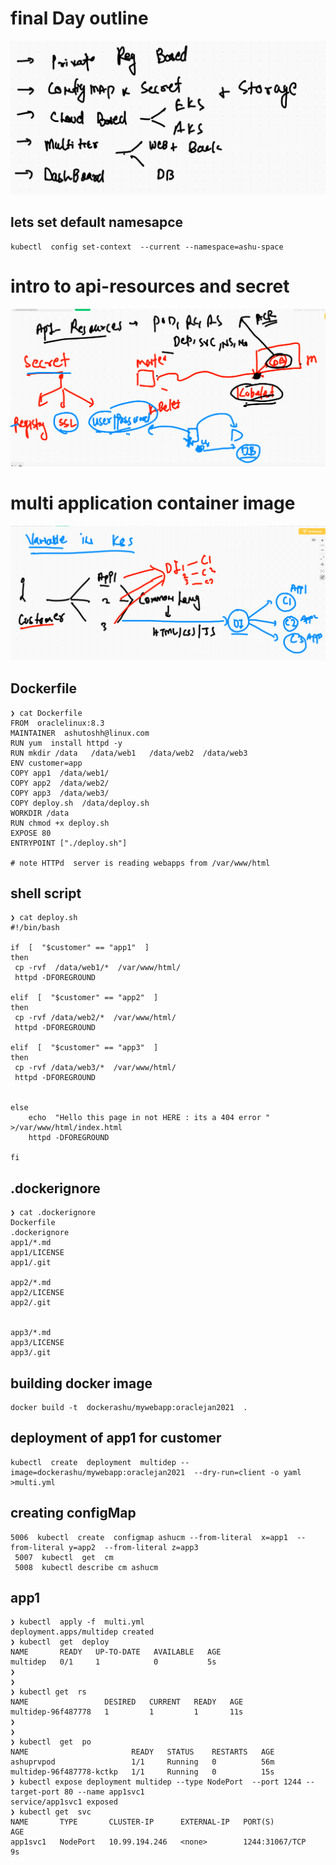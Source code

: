 # final Day outline 

<img src="today.png">

## lets set default namesapce 

```
kubectl  config set-context  --current --namespace=ashu-space
```

# intro to api-resources and secret

<img src="sec.png">

# multi application container image

<img src="multi.png">

## Dockerfile 

```
❯ cat Dockerfile
FROM  oraclelinux:8.3
MAINTAINER  ashutoshh@linux.com
RUN yum  install httpd -y
RUN mkdir /data   /data/web1   /data/web2  /data/web3 
ENV customer=app
COPY app1  /data/web1/
COPY app2  /data/web2/
COPY app3  /data/web3/
COPY deploy.sh  /data/deploy.sh 
WORKDIR /data
RUN chmod +x deploy.sh 
EXPOSE 80
ENTRYPOINT ["./deploy.sh"]

# note HTTPd  server is reading webapps from /var/www/html 

```

## shell script 

```
❯ cat deploy.sh
#!/bin/bash

if  [  "$customer" == "app1"  ]
then
 cp -rvf  /data/web1/*  /var/www/html/
 httpd -DFOREGROUND 

elif  [  "$customer" == "app2"  ]
then
 cp -rvf /data/web2/*  /var/www/html/
 httpd -DFOREGROUND 

elif  [  "$customer" == "app3"  ]
then
 cp -rvf /data/web3/*  /var/www/html/
 httpd -DFOREGROUND


else 
	echo  "Hello this page in not HERE : its a 404 error "  >/var/www/html/index.html
	httpd -DFOREGROUND 

fi 

```

## .dockerignore 

```
❯ cat .dockerignore
Dockerfile
.dockerignore
app1/*.md
app1/LICENSE
app1/.git

app2/*.md
app2/LICENSE
app2/.git


app3/*.md
app3/LICENSE
app3/.git

```
## building docker image 

```
docker build -t  dockerashu/mywebapp:oraclejan2021  .
```


## deployment of app1 for customer  

```
kubectl  create  deployment  multidep --image=dockerashu/mywebapp:oraclejan2021  --dry-run=client -o yaml >multi.yml

```

## creating configMap 

```
5006  kubectl  create  configmap ashucm --from-literal  x=app1  --from-literal y=app2  --from-literal z=app3 
 5007  kubectl  get  cm 
 5008  kubectl describe cm ashucm 
```

##  app1 

```
❯ kubectl  apply -f  multi.yml
deployment.apps/multidep created
❯ kubectl  get  deploy
NAME       READY   UP-TO-DATE   AVAILABLE   AGE
multidep   0/1     1            0           5s
❯ 
❯ 
❯ kubectl get  rs
NAME                 DESIRED   CURRENT   READY   AGE
multidep-96f487778   1         1         1       11s
❯ 
❯ 
❯ kubectl  get  po
NAME                       READY   STATUS    RESTARTS   AGE
ashuprvpod                 1/1     Running   0          56m
multidep-96f487778-kctkp   1/1     Running   0          15s
❯ kubectl expose deployment multidep --type NodePort  --port 1244 --target-port 80 --name app1svc1
service/app1svc1 exposed
❯ kubectl get  svc
NAME       TYPE       CLUSTER-IP      EXTERNAL-IP   PORT(S)          AGE
app1svc1   NodePort   10.99.194.246   <none>        1244:31067/TCP   9s

```



